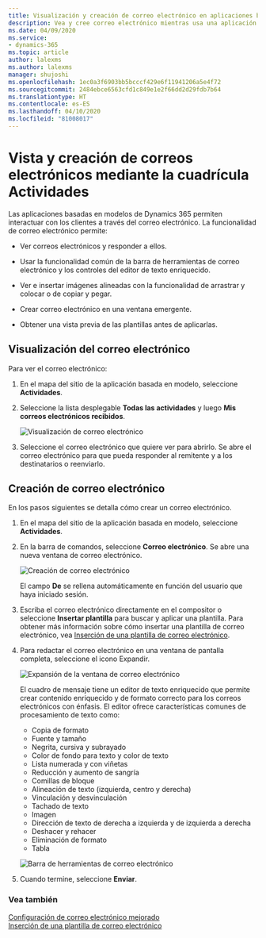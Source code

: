 ```yaml
---
title: Visualización y creación de correo electrónico en aplicaciones basadas en modelos | Microsoft Docs
description: Vea y cree correo electrónico mientras usa una aplicación basada en modelo.
ms.date: 04/09/2020
ms.service:
- dynamics-365
ms.topic: article
author: lalexms
ms.author: lalexms
manager: shujoshi
ms.openlocfilehash: 1ec0a3f6903bb5bcccf429e6f11941206a5e4f72
ms.sourcegitcommit: 2484ebce6563cfd1c849e1e2f66dd2d29fdb7b64
ms.translationtype: HT
ms.contentlocale: es-ES
ms.lasthandoff: 04/10/2020
ms.locfileid: "81008017"
---
```

# <a name="view-and-create-email-through-the-activities-grid"></a>Vista y creación de correos electrónicos mediante la cuadrícula Actividades

Las aplicaciones basadas en modelos de Dynamics 365 permiten interactuar con los clientes a través del correo electrónico. La funcionalidad de correo electrónico permite:

- Ver correos electrónicos y responder a ellos. 

- Usar la funcionalidad común de la barra de herramientas de correo electrónico y los controles del editor de texto enriquecido. 

- Ver e insertar imágenes alineadas con la funcionalidad de arrastrar y colocar o de copiar y pegar. 

- Crear correo electrónico en una ventana emergente.  

- Obtener una vista previa de las plantillas antes de aplicarlas. 



## <a name="view-your-email"></a>Visualización del correo electrónico

Para ver el correo electrónico:

1. En el mapa del sitio de la aplicación basada en modelo, seleccione **Actividades**. 

2. Seleccione la lista desplegable **Todas las actividades** y luego **Mis correos electrónicos recibidos**.

    ![Visualización de correo electrónico](media/view-email.png "Visualización de correos electrónicos recibidos")

3. Seleccione el correo electrónico que quiere ver para abrirlo. Se abre el correo electrónico para que pueda responder al remitente y a los destinatarios o reenviarlo.

## <a name="create-email"></a>Creación de correo electrónico

En los pasos siguientes se detalla cómo crear un correo electrónico.

1. En el mapa del sitio de la aplicación basada en modelo, seleccione **Actividades**.

2. En la barra de comandos, seleccione **Correo electrónico**. Se abre una nueva ventana de correo electrónico.

    ![Creación de correo electrónico](media/create-email.png "Creación de un nuevo correo electrónico")

    El campo **De** se rellena automáticamente en función del usuario que haya iniciado sesión.

3. Escriba el correo electrónico directamente en el compositor o seleccione **Insertar plantilla** para buscar y aplicar una plantilla. Para obtener más información sobre cómo insertar una plantilla de correo electrónico, vea [Inserción de una plantilla de correo electrónico](insert-email-template.md).

4. Para redactar el correo electrónico en una ventana de pantalla completa, seleccione el icono Expandir.

    ![Expansión de la ventana de correo electrónico](media/email-expand-window.png "Expansión de la ventana de correo electrónico")

    El cuadro de mensaje tiene un editor de texto enriquecido que permite crear contenido enriquecido y de formato correcto para los correos electrónicos con énfasis. El editor ofrece características comunes de procesamiento de texto como: 

    - Copia de formato
    - Fuente y tamaño
    - Negrita, cursiva y subrayado
    - Color de fondo para texto y color de texto
    - Lista numerada y con viñetas
    - Reducción y aumento de sangría
    - Comillas de bloque
    - Alineación de texto (izquierda, centro y derecha)
    - Vinculación y desvinculación
    - Tachado de texto
    - Imagen
    - Dirección de texto de derecha a izquierda y de izquierda a derecha
    - Deshacer y rehacer
    - Eliminación de formato
    - Tabla

    ![Barra de herramientas de correo electrónico](media/email-toolbar.png "Uso de características del editor de texto enriquecido")

5. Cuando termine, seleccione **Enviar**.


### <a name="see-also"></a>Vea también

[Configuración de correo electrónico mejorado](https://docs.microsoft.com/power-platform/admin/system-settings-dialog-box-email-tab)<br>
[Inserción de una plantilla de correo electrónico](insert-email-template.md)
